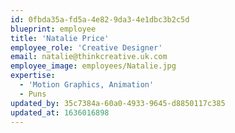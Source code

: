 ```yaml
---
id: 0fbda35a-fd5a-4e82-9da3-4e1dbc3b2c5d
blueprint: employee
title: 'Natalie Price'
employee_role: 'Creative Designer'
email: natalie@thinkcreative.uk.com
employee_image: employees/Natalie.jpg
expertise:
  - 'Motion Graphics, Animation'
  - Puns
updated_by: 35c7384a-60a0-4933-9645-d8850117c385
updated_at: 1636016898
---
```

